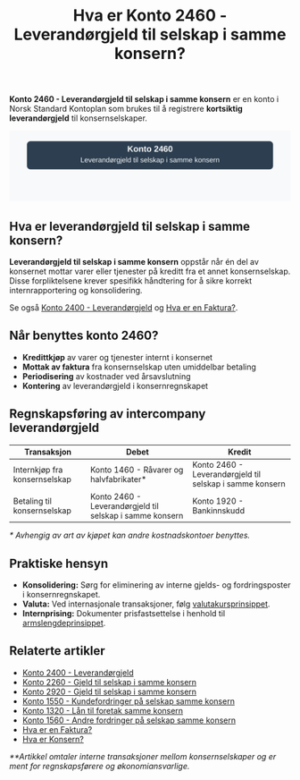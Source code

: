 ﻿---
title: "Hva er Konto 2460 - Leverandørgjeld til selskap i samme konsern?"
seoTitle: "2460-leverandorgjeld-til-selskap-i-samme-konsern"
meta_description: '**Konto 2460 - Leverandørgjeld til selskap i samme konsern** er en konto i Norsk Standard Kontoplan som brukes til å registrere **kortsiktig leverandørgjeld*...'
slug: 2460-leverandorgjeld-til-selskap-i-samme-konsern
type: blog
layout: pages/single
---

**Konto 2460 - Leverandørgjeld til selskap i samme konsern** er en konto i Norsk Standard Kontoplan som brukes til å registrere **kortsiktig leverandørgjeld** til konsernselskaper.

![Illustrasjon av konto 2460 Leverandørgjeld til selskap i samme konsern](2460-leverandorgjeld-til-selskap-i-samme-konsern-image.svg)

## Hva er leverandørgjeld til selskap i samme konsern?

**Leverandørgjeld til selskap i samme konsern** oppstår når én del av konsernet mottar varer eller tjenester på kreditt fra et annet konsernselskap. Disse forpliktelsene krever spesifikk håndtering for å sikre korrekt internrapportering og konsolidering.

Se også [Konto 2400 - Leverandørgjeld](/blogs/kontoplan/2400-leverandorgjeld "Konto 2400 - Leverandørgjeld") og [Hva er en Faktura?](/blogs/regnskap/hva-er-en-faktura "Hva er en Faktura? En Guide til Norske Fakturakrav").

## Når benyttes konto 2460?

* **Kredittkjøp** av varer og tjenester internt i konsernet
* **Mottak av faktura** fra konsernselskap uten umiddelbar betaling
* **Periodisering** av kostnader ved årsavslutning
* **Kontering** av leverandørgjeld i konsernregnskapet

## Regnskapsføring av intercompany leverandørgjeld

| Transaksjon                            | Debet                                          | Kredit                                                      |
|----------------------------------------|------------------------------------------------|-------------------------------------------------------------|
| Internkjøp fra konsernselskap         | Konto 1460 - Råvarer og halvfabrikater*        | Konto 2460 - Leverandørgjeld til selskap i samme konsern    |
| Betaling til konsernselskap           | Konto 2460 - Leverandørgjeld til selskap i samme konsern | Konto 1920 - Bankinnskudd                          |

_* Avhengig av art av kjøpet kan andre kostnadskontoer benyttes._

## Praktiske hensyn

* **Konsolidering:** Sørg for eliminering av interne gjelds- og fordringsposter i konsernregnskapet.
* **Valuta:** Ved internasjonale transaksjoner, følg [valutakursprinsippet](/blogs/regnskap/hva-er-valutakurs "Hva er Valutakurs? Prinsipper for valutahåndtering i regnskap").
* **Internprising:** Dokumenter prisfastsettelse i henhold til [armslengdeprinsippet](/blogs/regnskap/hva-er-internprising "Hva er Internprising? Retningslinjer for konserninternt salg").

## Relaterte artikler

* [Konto 2400 - Leverandørgjeld](/blogs/kontoplan/2400-leverandorgjeld "Konto 2400 - Leverandørgjeld")
* [Konto 2260 - Gjeld til selskap i samme konsern](/blogs/kontoplan/2260-gjeld-til-selskap-i-samme-konsern "Konto 2260 - Gjeld til selskap i samme konsern")
* [Konto 2920 - Gjeld til selskap i samme konsern](/blogs/kontoplan/2920-gjeld-til-selskap-i-samme-konsern "Konto 2920 - Gjeld til selskap i samme konsern i Norsk Standard Kontoplan")
* [Konto 1550 - Kundefordringer på selskap samme konsern](/blogs/kontoplan/1550-kundefordringer-pa-selskap-samme-konsern "Konto 1550 - Kundefordringer på selskap samme konsern")
* [Konto 1320 - Lån til foretak samme konsern](/blogs/kontoplan/1320-lan-til-foretak-samme-konsern "Konto 1320 - Lån til foretak samme konsern")
* [Konto 1560 - Andre fordringer på selskap samme konsern](/blogs/kontoplan/1560-andre-fordringer-pa-selskap-samme-konsern "Konto 1560 - Andre fordringer på selskap samme konsern")
* [Hva er en Faktura?](/blogs/regnskap/hva-er-en-faktura "Hva er en Faktura? En Guide til Norske Fakturakrav")
* [Hva er Konsern?](/blogs/regnskap/hva-er-konsern "Hva er Konsern? Komplett Guide til Konsernstrukturer og Konsernregnskap")

_**Artikkel omtaler interne transaksjoner mellom konsernselskaper og er ment for regnskapsførere og økonomiansvarlige._






